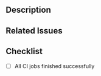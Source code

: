 ## Description
<!-- What/Why/How did you do? -->

## Related Issues
<!-- Related Issues List -->
<!-- For example
- https://github.com/SushiChain/SushiChain/issues/1
-->

## Checklist
- [ ] All CI jobs finished successfully
<!-- You can add other check lists if required -->
